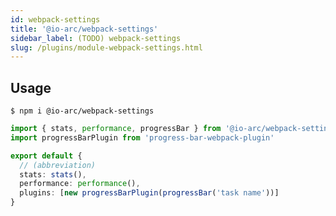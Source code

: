 ```yaml
---
id: webpack-settings
title: '@io-arc/webpack-settings'
sidebar_label: (TODO) webpack-settings
slug: /plugins/module-webpack-settings.html
---
```


## Usage

```shell
$ npm i @io-arc/webpack-settings
```

```typescript title="index.ts"
import { stats, performance, progressBar } from '@io-arc/webpack-settings'
import progressBarPlugin from 'progress-bar-webpack-plugin'

export default {
  // (abbreviation)
  stats: stats(),
  performance: performance(),
  plugins: [new progressBarPlugin(progressBar('task name'))]
}
```
